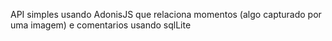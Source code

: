 API simples usando AdonisJS que relaciona momentos (algo capturado por uma imagem) e comentarios usando sqlLite
